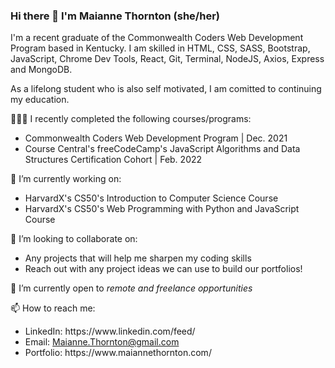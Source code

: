### Hi there 👋  I'm Maianne Thornton (she/her)
I'm a recent graduate of the Commonwealth Coders Web Development Program based in Kentucky. I am skilled in HTML, CSS, SASS, Bootstrap, JavaScript, Chrome Dev Tools, React, Git, Terminal, NodeJS, Axios, Express and MongoDB. 

As a lifelong student who is also self motivated, I am comitted to continuing my education.

👩🏾‍🎓 I recently completed the following courses/programs: 

<ul>
  <li>Commonwealth Coders Web Development Program | Dec. 2021</li>
  <li>Course Central's freeCodeCamp's JavaScript Algorithms and Data Structures Certification Cohort | Feb. 2022</li>
  
</ul>

🔭 I’m currently working on:
<ul>
  <li>HarvardX's CS50's Introduction to Computer Science Course</li>
  <li>HarvardX's CS50's Web Programming with Python and JavaScript Course</li>
</ul>

👯 I’m looking to collaborate on:
<ul>
  <li>Any projects that will help me sharpen my coding skills</li>
  <li>Reach out with any project ideas we can use to build our portfolios!</li>
</ul>

🌱 I’m currently open to <em>remote and freelance opportunities</em>

📫 How to reach me:
<ul>
  <li>LinkedIn: https://www.linkedin.com/feed/</li>
  <li>Email: <a href="mailto:Maianne.Thornton@gmail.com">Maianne.Thornton@gmail.com</a></li>
  <li>Portfolio: https://www.maiannethornton.com/</li>
</ul>
<!--
**MaianneThornton/MaianneThornton** is a ✨ _special_ ✨ repository because its `README.md` (this file) appears on your GitHub profile.

Here are some ideas to get you started:

- 🔭 I’m currently working on ...
- 🌱 I’m currently learning ...
- 👯 I’m looking to collaborate on ...
- 🤔 I’m looking for help with ...
- 💬 Ask me about ...
- 📫 How to reach me: ...
- 😄 Pronouns: ...
- ⚡ Fun fact: ...
-->

